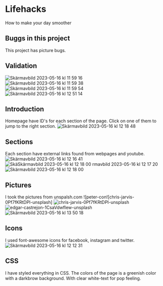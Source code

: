 # Lifehacks
 How to make your day smoother
## Buggs in this project
This project has picture bugs.

## Validation
![Skärmavbild 2023-05-16 kl  11 59 16](https://github.com/Axellewing/Lifehacks/assets/127880600/b11ea8c9-2099-47f0-9b70-8a2ea79d3b10)
![Skärmavbild 2023-05-16 kl  11 59 38](https://github.com/Axellewing/Lifehacks/assets/127880600/3e8425ab-2449-4b31-b8e1-873b67bb785d)
![Skärmavbild 2023-05-16 kl  11 59 54](https://github.com/Axellewing/Lifehacks/assets/127880600/42b1ebfa-20f3-48d8-afb5-da53c04da2a4)
![Skärmavbild 2023-05-16 kl  12 51 14](https://github.com/Axellewing/Lifehacks/assets/127880600/023bf29b-bfa8-4b67-92e6-40225f061d52)



## Introduction
Homepage have ID's for each section of the page. Click on one of them to jump to the right section. ![Skärmavbild 2023-05-16 kl  12 18 48](https://github.com/Axellewing/Lifehacks/assets/127880600/0c52d209-0702-400b-8117-12a2781ea9b0)

## Sections
Each section have external links found from webpages and youtube. ![Skärmavbild 2023-05-16 kl  12 16 41](https://github.com/Axellewing/Lifehacks/assets/127880600/6ac4890c-30fd-4dae-9eb3-619f5dd3d783)
![Skä![Skärmavbild 2023-05-16 kl  12 18 00](https://github.com/Axellewing/Lifehacks/assets/127880600/3e648764-db26-4bcd-8b72-efb78f56a5f8)
rmavbild 2023-05-16 kl  12 17 20](https://github.com/Axellewing/Lifehacks/assets/127880600/a44aabe4-ad5b-4e19-b8ea-b9d6cb02dad0)
![Skärmavbild 2023-05-16 kl  12 18 00](https://github.com/Axellewing/Lifehacks/assets/127880600/6d50fb0c-97f8-4f79-8f1b-4181f3705550)

## Pictures
I took the pictures from unspalsh.com
![peter-con![chris-jarvis-0Pf7fKRtDPI-unsplash]
![chris-jarvis-0Pf7fKRtDPI-unsplash](https://github.com/Axellewing/Lifehacks/assets/127880600/99461798-f781-4fea-b8ae-eea0b265bff2)
![edgar-castrejon-1CsaVdwfIew-unsplash](https://github.com/Axellewing/Lifehacks/assets/127880600/186dbc0f-5982-401a-b79e-043f8a5a1a3a)
![Skärmavbild 2023-05-16 kl  13 50 18](https://github.com/Axellewing/Lifehacks/assets/127880600/7a9b9379-6ee2-4f1d-a93c-70c641295860)



## Icons
I used font-awesome icons for facebook, instagram and twitter. 
![Skärmavbild 2023-05-16 kl  12 12 31](https://github.com/Axellewing/Lifehacks/assets/127880600/ef8567c0-1315-4309-9f9e-b5fe3833ea5c)

## CSS
I have styled everything in CSS. The colors of the page is a greenish color with a darkbrow background. With clear white-text for pop feeling. 
